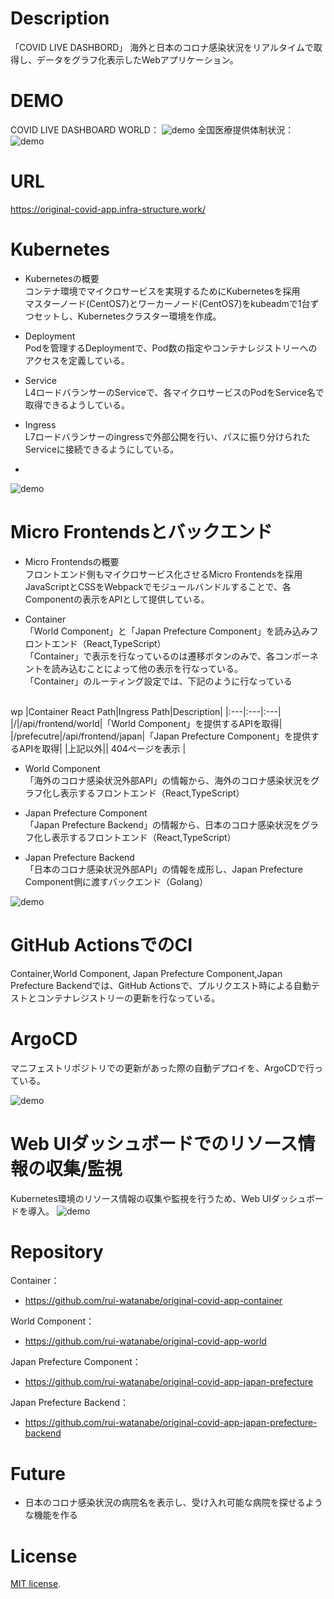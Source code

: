 # Description
「COVID LIVE DASHBORD」
海外と日本のコロナ感染状況をリアルタイムで取得し、データをグラフ化表示したWebアプリケーション。

# DEMO
COVID LIVE DASHBOARD WORLD：
![demo](https://gyazo.com/d7900a952860d23e5f1ea0e653ef99de/raw)
全国医療提供体制状況：
![demo](https://gyazo.com/563c0e392a0f571e0c6df9952fd7458c/raw)

# URL
https://original-covid-app.infra-structure.work/

# Kubernetes
- Kubernetesの概要<br>
コンテナ環境でマイクロサービスを実現するためにKubernetesを採用<br>
マスターノード(CentOS7)とワーカーノード(CentOS7)をkubeadmで1台ずつセットし、Kubernetesクラスター環境を作成。

- Deployment<br>
Podを管理するDeploymentで、Pod数の指定やコンテナレジストリーへのアクセスを定義している。

- Service<br>
L4ロードバランサーのServiceで、各マイクロサービスのPodをService名で取得できるようしている。

- Ingress<br>
L7ロードバランサーのingressで外部公開を行い、パスに振り分けられたServiceに接続できるようにしている。

- <br>
![demo](https://gyazo.com/7b4ef626d00a809c10fe54f8a8518334/raw)

# Micro Frontendsとバックエンド
- Micro Frontendsの概要<br>
フロントエンド側もマイクロサービス化させるMicro Frontendsを採用<br>
JavaScriptとCSSをWebpackでモジュールバンドルすることで、各Componentの表示をAPIとして提供している。

- Container<br>
「World Component」と「Japan Prefecture Component」を読み込みフロントエンド（React,TypeScript）<br>
「Container」で表示を行なっているのは遷移ボタンのみで、各コンポーネントを読み込むことによって他の表示を行なっている。<br>
「Container」のルーティング設定では、下記のように行なっている<br>
<br>
wp
|Container React Path|Ingress Path|Description|
|:---|:---|:---|
|/|/api/frontend/world|「World Component」を提供するAPIを取得|
|/prefecutre|/api/frontend/japan|「Japan Prefecture Component」を提供するAPIを取得|
|上記以外|| 404ページを表示 |

- World Component<br>
「海外のコロナ感染状況外部API」の情報から、海外のコロナ感染状況をグラフ化し表示するフロントエンド（React,TypeScript）

- Japan Prefecture Component<br>
「Japan Prefecture Backend」の情報から、日本のコロナ感染状況をグラフ化し表示するフロントエンド（React,TypeScript）

- Japan Prefecture Backend<br>
「日本のコロナ感染状況外部API」の情報を成形し、Japan Prefecture Component側に渡すバックエンド（Golang）

![demo](https://gyazo.com/7bdebe12cff1ab5a45f440e45f064030/raw)

# GitHub ActionsでのCI
Container,World Component, Japan Prefecture Component,Japan Prefecture Backendでは、GitHub Actionsで、プルリクエスト時による自動テストとコンテナレジストリーの更新を行なっている。

# ArgoCD
マニフェストリポジトリでの更新があった際の自動デプロイを、ArgoCDで行っている。

![demo](https://gyazo.com/ed8b886b2ea2a260c7fcf36ba9486dc3/raw)


# Web UIダッシュボードでのリソース情報の収集/監視
Kubernetes環境のリソース情報の収集や監視を行うため、Web UIダッシュボードを導入。
![demo](https://gyazo.com/094e039de479c0de5a706205ccb9f748/raw)

# Repository
Container：<br>
- https://github.com/rui-watanabe/original-covid-app-container

World Component：<br>
- https://github.com/rui-watanabe/original-covid-app-world

Japan Prefecture Component：<br>
- https://github.com/rui-watanabe/original-covid-app-japan-prefecture

Japan Prefecture Backend：<br>
- https://github.com/rui-watanabe/original-covid-app-japan-prefecture-backend

# Future
- 日本のコロナ感染状況の病院名を表示し、受け入れ可能な病院を探せるような機能を作る

# License
 [MIT license](https://en.wikipedia.org/wiki/MIT_License).
